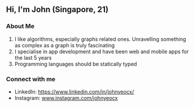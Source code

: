 ## Hi, I'm John (Singapore, 21)

### About Me
1. I like algorithms, especially graphs related ones. Unravelling something as complex as a graph is truly fascinating
2. I specialise in app development and have been web and mobile apps for the last 5 years
3. Programming languages should be statically typed

### Connect with me
- LinkedIn: https://www.linkedin.com/in/johnyeocx/
- Instagram: www.instagram.com/johnyeocx

<!--
**johnyeocx/johnyeocx** is a ✨ _special_ ✨ repository because its `README.md` (this file) appears on your GitHub profile.



Here are some ideas to get you started:

- 🔭 I’m currently working on BOOL
- 🌱 I’m currently learning ...
- 👯 I’m looking to collaborate on ...
- 🤔 I’m looking for help with ...
- 💬 Ask me about ...
- 📫 How to reach me: ...
- 😄 Pronouns: ...
- ⚡ Fun fact: ...
-->

